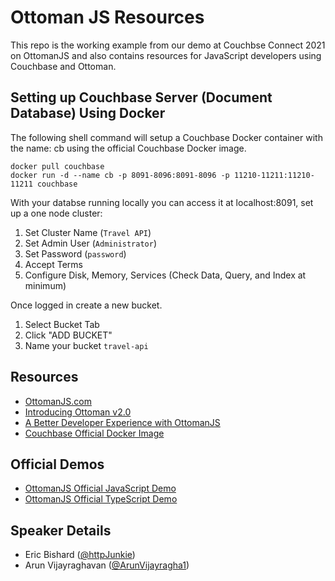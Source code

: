 # Ottoman JS Resources

This repo is the working example from our demo at Couchbse Connect 2021 on OttomanJS and also contains resources for JavaScript developers using Couchbase and Ottoman.

## Setting up Couchbase Server (Document Database) Using Docker

The following shell command will setup a Couchbase Docker container with the name: cb using the official Couchbase Docker image.

```shell
docker pull couchbase
docker run -d --name cb -p 8091-8096:8091-8096 -p 11210-11211:11210-11211 couchbase
```

With your databse running locally you can access it at localhost:8091, set up a one node cluster:

1. Set Cluster Name (`Travel API`)
2. Set Admin User (`Administrator`)
3. Set Password (`password`)
4. Accept Terms
5. Configure Disk, Memory, Services (Check Data, Query, and Index at minimum)

Once logged in create a new bucket.

1. Select Bucket Tab
2. Click "ADD BUCKET"
3. Name your bucket `travel-api`

## Resources

- [OttomanJS.com](https://ottomanjs.com)
- [Introducing Ottoman v2.0](https://blog.couchbase.com/ottoman-2-0-odm-node-js-couchbase/)
- [A Better Developer Experience with OttomanJS](https://youtu.be/hHzr2UxLn8o?t=15607)
- [Couchbase Official Docker Image](https://hub.docker.com/_/couchbase)

## Official Demos

- [OttomanJS Official JavaScript Demo](https://github.com/couchbaselabs/try-ottoman)
- [OttomanJS Official TypeScript Demo](https://github.com/couchbaselabs/try-ottoman-ts)

## Speaker Details

- Eric Bishard ([@httpJunkie](https://twitter.com/httpjunkie))
- Arun Vijayraghavan ([@ArunVijayragha1](https://twitter.com/ArunVijayragha1))